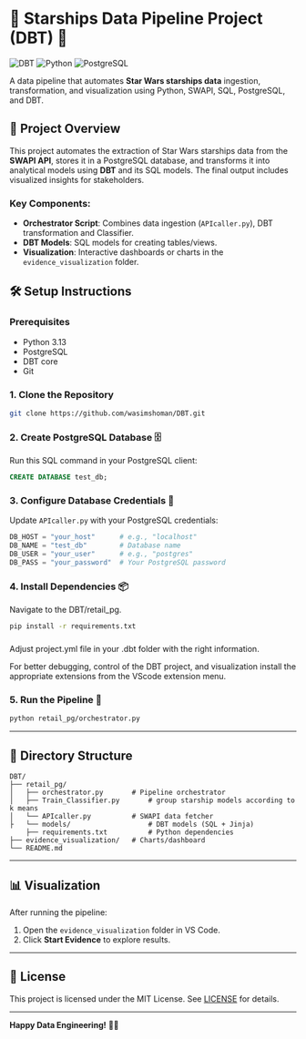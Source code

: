 # 🌟 Starships Data Pipeline Project (DBT) 🚀

![DBT](https://img.shields.io/badge/dbt-%23FF694B.svg?style=for-the-badge&logo=dbt&logoColor=white)
![Python](https://img.shields.io/badge/python-3.13-blue?style=for-the-badge&logo=python)
![PostgreSQL](https://img.shields.io/badge/PostgreSQL-316192?style=for-the-badge&logo=postgresql)

A data pipeline that automates **Star Wars starships data** ingestion, transformation, and visualization using Python, SWAPI, SQL, PostgreSQL, and DBT.


## 🚀 Project Overview

This project automates the extraction of Star Wars starships data from the **SWAPI API**, stores it in a PostgreSQL database, and transforms it into analytical models using **DBT** and its SQL models. The final output includes visualized insights for stakeholders.

### Key Components:
- **Orchestrator Script**: Combines data ingestion (`APIcaller.py`), DBT transformation and Classifier.
- **DBT Models**: SQL models for creating tables/views.
- **Visualization**: Interactive dashboards or charts in the `evidence_visualization` folder.

## 🛠️ Setup Instructions

### Prerequisites
- Python 3.13
- PostgreSQL 
- DBT core
- Git

### 1. Clone the Repository
```bash
git clone https://github.com/wasimshoman/DBT.git
```

### 2. Create PostgreSQL Database 🗄️
Run this SQL command in your PostgreSQL client:
```sql
CREATE DATABASE test_db;
```

### 3. Configure Database Credentials 🔐
Update `APIcaller.py` with your PostgreSQL credentials:
```python
DB_HOST = "your_host"      # e.g., "localhost"
DB_NAME = "test_db"        # Database name
DB_USER = "your_user"      # e.g., "postgres"
DB_PASS = "your_password"  # Your PostgreSQL password
```

### 4. Install Dependencies 📦
Navigate to the DBT/retail_pg.

```bash
pip install -r requirements.txt
```
### 

Adjust project.yml file in your .dbt folder with the right information.

For better debugging, control of the DBT project, and visualization install the appropriate extensions from the VScode extension menu.


### 5. Run the Pipeline 🚀
```bash
python retail_pg/orchestrator.py
```

---

## 📂 Directory Structure
```
DBT/
├── retail_pg/
│   ├── orchestrator.py       # Pipeline orchestrator
│   ├── Train_Classifier.py       # group starship models according to k means
│   └── APIcaller.py          # SWAPI data fetcher
├   └── models/                   # DBT models (SQL + Jinja)
    ├── requirements.txt          # Python dependencies
├── evidence_visualization/   # Charts/dashboard
└── README.md
```

---

## 📊 Visualization
After running the pipeline:
1. Open the `evidence_visualization` folder in VS Code.
2. Click **Start Evidence** to explore results.


---

## 📜 License
This project is licensed under the MIT License. See [LICENSE](LICENSE) for details.

---

**Happy Data Engineering!** 👾🚀

